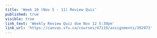 ```yaml
---
title: 'Week 10 (Nov 5 - 11) Review Quiz'
published: true
visible: true
link_text: 'Weekly Review Quiz due Nov 12 5:30pm'
link_url: 'https://canvas.sfu.ca/courses/47119/assignments/392973'
---
```


